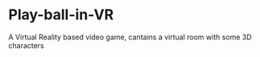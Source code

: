 # Play-ball-in-VR
A Virtual Reality based video game, cantains a virtual room with some 3D characters

